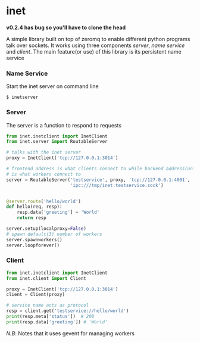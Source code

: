 # inet

**v0.2.4 has bug so you'll have to clone the head**

A simple library built on top of zeromq to enable different python
programs talk over sockets. It works using three components
*server*, *name service* and *client*. The main feature(or use) of this
library is its persistent name service


### Name Service
Start the inet server on command line
```shell
$ inetserver
```

### Server
The server is a function to respond to requests

```python
from inet.inetclient import InetClient
from inet.server import RoutableServer

# talks with the inet server
proxy = InetClient('tcp://127.0.0.1:3014')

# frontend address is what clients connect to while backend address(unix socket)
# is what workers connect to
server = RoutableServer('testservice', proxy, 'tcp://127.0.0.1:4001',
                        'ipc:///tmp/inet.testservice.sock')


@server.route('hello/world')
def hello(req, resp):
    resp.data['greeting'] = 'World'
    return resp

server.setup(localproxy=False)
# spawn default(3) number of workers
server.spawnworkers()
server.loopforever()
```

### Client

```python
from inet.inetclient import InetClient
from inet.client import Client

proxy = InetClient('tcp://127.0.0.1:3014')
client = Client(proxy)

# service name acts as protocol
resp = client.get('testservice://hello/world')
print(resp.meta['status'])  # 200
print(resp.data['greeting']) # 'World'
```


*N.B*: Notes that it uses gevent for managing workers